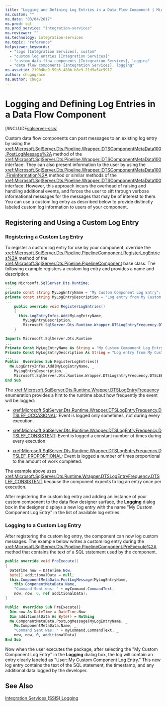 ```yaml
---
title: "Logging and Defining Log Entries in a Data Flow Component | Microsoft Docs"
ms.custom: ""
ms.date: "03/04/2017"
ms.prod: sql
ms.prod_service: "integration-services"
ms.reviewer: ""
ms.technology: integration-services
ms.topic: "reference"
helpviewer_keywords: 
  - "logs [Integration Services], custom"
  - "custom log entries [Integration Services]"
  - "custom data flow components [Integration Services], logging"
  - "data flow components [Integration Services], logging"
ms.assetid: 2190dba9-59b5-480b-b8e9-21d5a54c5917
author: chugugrace
ms.author: chugu
---
```

# Logging and Defining Log Entries in a Data Flow Component

[!INCLUDE[sqlserver-ssis](../../../includes/applies-to-version/sqlserver-ssis.md)]


  Custom data flow components can post messages to an existing log entry by using the <xref:Microsoft.SqlServer.Dts.Pipeline.Wrapper.IDTSComponentMetaData100.PostLogMessage%2A> method of the <xref:Microsoft.SqlServer.Dts.Pipeline.Wrapper.IDTSComponentMetaData100> interface. They can also present information to the user by using the <xref:Microsoft.SqlServer.Dts.Pipeline.Wrapper.IDTSComponentMetaData100.FireInformation%2A> method or similar methods of the <xref:Microsoft.SqlServer.Dts.Pipeline.Wrapper.IDTSComponentMetaData100> interface. However, this approach incurs the overhead of raising and handling additional events, and forces the user to sift through verbose informational messages for the messages that may be of interest to them. You can use a custom log entry as described below to provide distinctly labeled custom log information to users of your component.  
  
## Registering and Using a Custom Log Entry  
  
### Registering a Custom Log Entry  
 To register a custom log entry for use by your component, override the <xref:Microsoft.SqlServer.Dts.Pipeline.PipelineComponent.RegisterLogEntries%2A> method of the <xref:Microsoft.SqlServer.Dts.Pipeline.PipelineComponent> base class. The following example registers a custom log entry and provides a name and description.  
  
```csharp  
using Microsoft.SqlServer.Dts.Runtime;  
...  
private const string MyLogEntryName = "My Custom Component Log Entry";  
private const string MyLogEntryDescription = "Log entry from My Custom Component ";  
...  
    public override void RegisterLogEntries()  
    {  
      this.LogEntryInfos.Add(MyLogEntryName,  
        MyLogEntryDescription,  
        Microsoft.SqlServer.Dts.Runtime.Wrapper.DTSLogEntryFrequency.DTSLEF_CONSISTENT);  
    }  
```  
  
```vb  
Imports Microsoft.SqlServer.Dts.Runtime  
...  
Private Const MyLogEntryName As String = "My Custom Component Log Entry"   
Private Const MyLogEntryDescription As String = "Log entry from My Custom Component "  
...  
Public  Overrides Sub RegisterLogEntries()   
  Me.LogEntryInfos.Add(MyLogEntryName, _  
    MyLogEntryDescription, _  
    Microsoft.SqlServer.Dts.Runtime.Wrapper.DTSLogEntryFrequency.DTSLEF_CONSISTENT)   
End Sub  
```  
  
 The <xref:Microsoft.SqlServer.Dts.Runtime.Wrapper.DTSLogEntryFrequency> enumeration provides a hint to the runtime about how frequently the event will be logged:  
  
-   <xref:Microsoft.SqlServer.Dts.Runtime.Wrapper.DTSLogEntryFrequency.DTSLEF_OCCASIONAL>: Event is logged only sometimes, not during every execution.  
  
-   <xref:Microsoft.SqlServer.Dts.Runtime.Wrapper.DTSLogEntryFrequency.DTSLEF_CONSISTENT>: Event is logged a constant number of times during every execution.  
  
-   <xref:Microsoft.SqlServer.Dts.Runtime.Wrapper.DTSLogEntryFrequency.DTSLEF_PROPORTIONAL>: Event is logged a number of times proportional to the amount of work completed.  
  
 The example above uses <xref:Microsoft.SqlServer.Dts.Runtime.Wrapper.DTSLogEntryFrequency.DTSLEF_CONSISTENT> because the component expects to log an entry once per execution.  
  
 After registering the custom log entry and adding an instance of your custom component to the data flow designer surface, the **Logging** dialog box in the designer displays a new log entry with the name "My Custom Component Log Entry" in the list of available log entries.  
  
### Logging to a Custom Log Entry  
 After registering the custom log entry, the component can now log custom messages. The example below writes a custom log entry during the <xref:Microsoft.SqlServer.Dts.Pipeline.PipelineComponent.PreExecute%2A> method that contains the text of a SQL statement used by the component.  
  
```csharp  
public override void PreExecute()  
{  
  DateTime now = DateTime.Now;  
  byte[] additionalData = null;  
  this.ComponentMetaData.PostLogMessage(MyLogEntryName,  
    this.ComponentMetaData.Name,  
    "Command Sent was: " + myCommand.CommandText,  
    now, now, 0, ref additionalData);  
}  
```  
  
```vb  
Public  Overrides Sub PreExecute()   
  Dim now As DateTime = DateTime.Now   
  Dim additionalData As Byte() = Nothing   
  Me.ComponentMetaData.PostLogMessage(MyLogEntryName, _  
    Me.ComponentMetaData.Name, _  
    "Command Sent was: " + myCommand.CommandText, _  
    now, now, 0, additionalData)   
End Sub  
```  
  
 Now when the user executes the package, after selecting the "My Custom Component Log Entry" in the **Logging** dialog box, the log will contain an entry clearly labeled as "User::My Custom Component Log Entry." This new log entry contains the text of the SQL statement, the timestamp, and any additional data logged by the developer.  
  
## See Also  
 [Integration Services &#40;SSIS&#41; Logging](../../../integration-services/performance/integration-services-ssis-logging.md)  
  
  

